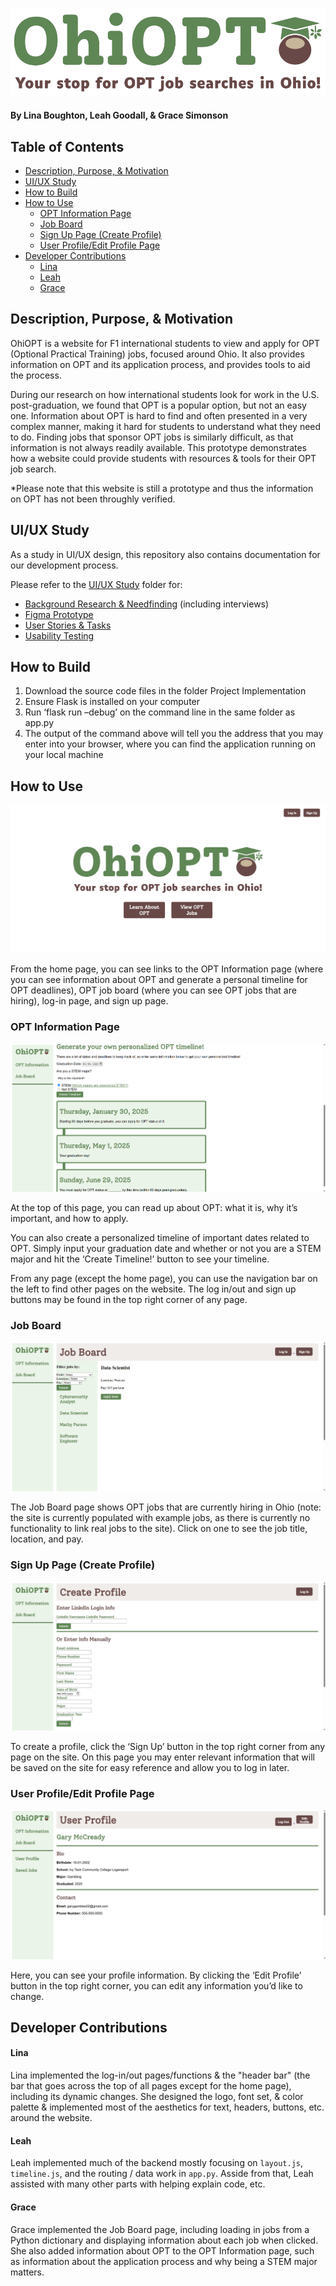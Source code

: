 ![OhiOPT Logo](/Images/Logos/OhioOPT(Title+Subtitle+Logo).png)
#### By Lina Boughton, Leah Goodall, & Grace Simonson <!-- omit from toc -->

## Table of Contents <!-- omit from toc -->

- [Description, Purpose, \& Motivation](#description-purpose--motivation)
- [UI/UX Study](#uiux-study)
- [How to Build](#how-to-build)
- [How to Use](#how-to-use)
  - [OPT Information Page](#opt-information-page)
  - [Job Board](#job-board)
  - [Sign Up Page (Create Profile)](#sign-up-page-create-profile)
  - [User Profile/Edit Profile Page](#user-profileedit-profile-page)
- [Developer Contributions](#developer-contributions)
    - [Lina](#lina)
    - [Leah](#leah)
    - [Grace](#grace)

## Description, Purpose, & Motivation
OhiOPT is a website for F1 international students to view and apply for OPT (Optional Practical Training) jobs, focused around Ohio. It also provides information on OPT and its application process, and provides tools to aid the process.

During our research on how international students look for work in the U.S. post-graduation, we found that OPT is a popular option, but not an easy one. Information about OPT is hard to find and often presented in a very complex manner, making it hard for students to understand what they need to do. Finding jobs that sponsor OPT jobs is similarly difficult, as that information is not always readily available. This prototype demonstrates how a website could provide students with resources & tools for their OPT job search.

*Please note that this website is still a prototype and thus the information on OPT has not been throughly verified.

## UI/UX Study
As a study in UI/UX design, this repository also contains documentation for our development process.

Please refer to the [UI/UX Study](/UIUXStudy) folder for:
- [Background Research & Needfinding](/UIUXStudy/BackgroundResearch&Needfinding.md) (including interviews)
- [Figma Prototype](/UIUXStudy/FigmaPrototype.md)
- [User Stories & Tasks](/UIUXStudy/UserStories&Tasks.md)
- [Usability Testing](/UIUXStudy/UsabilityTesting)

## How to Build
1) Download the source code files in the folder Project Implementation
2) Ensure Flask is installed on your computer
3) Run ‘flask run –debug’ on the command line in the same folder as app.py
4) The output of the command above will tell you the address that you may enter into your browser, where you can find the application running on your local machine

## How to Use
!["Website Homescreen"](/Images/Site/HomePage.png)

From the home page, you can see links to the OPT Information page (where you can see information about OPT and generate a personal timeline for OPT deadlines), OPT job board (where you can see OPT jobs that are hiring), log-in page, and sign up page. 

### OPT Information Page
!["OPT Info Page"](/Images/Site/optInfo.png)

At the top of this page, you can read up about OPT: what it is, why it’s important, and how to apply. 

You can also create a personalized timeline of important dates related to OPT. Simply input your graduation date and whether or not you are a STEM major and hit the ‘Create Timeline!’ button to see your timeline. 

From any page (except the home page), you can use the navigation bar on the left to find other pages on the website. The log in/out and sign up buttons may be found in the top right corner of any page. 

### Job Board
!["Job Board With Selected Job"](/Images/Site/jobBoard2.png)

The Job Board page shows OPT jobs that are currently hiring in Ohio (note: the site is currently populated with example jobs, as there is currently no functionality to link real jobs to the site). Click on one to see the job title, location, and pay. 

### Sign Up Page (Create Profile)
!["Create Profile Page"](/Images/Site/createProfile.png)

To create a profile, click the ‘Sign Up’ button in the top right corner from any page on the site. On this page you may enter relevant information that will be saved on the site for easy reference and allow you to log in later.

### User Profile/Edit Profile Page
!["User Profile Page"](/Images/Site/UserProfilePage.png)

Here, you can see your profile information. By clicking the ‘Edit Profile’ button in the top right corner, you can edit any information you’d like to change.

## Developer Contributions
#### Lina
Lina implemented the log-in/out pages/functions & the "header bar" (the bar that goes across the top of all pages except for the home page), including its dynamic changes. She designed the logo, font set, & color palette & implemented most of the aesthetics for text, headers, buttons, etc. around the website.

#### Leah
Leah implemented much of the backend mostly focusing on `layout.js`, `timeline.js`, and the routing / data work in `app.py`. Asside from that, Leah assisted with many other parts with helping explain code, etc.

#### Grace
Grace implemented the Job Board page, including loading in jobs from a Python dictionary and displaying information about each job when clicked. She also added information about OPT to the OPT Information page, such as information about the application process and why being a STEM major matters.